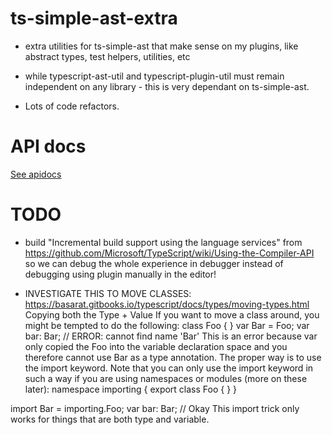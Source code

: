 # ts-simple-ast-extra

 * extra utilities for ts-simple-ast that make sense on my plugins, like abstract types, test helpers, utilities, etc

 * while typescript-ast-util and typescript-plugin-util must remain independent on any library - this is very dependant on ts-simple-ast. 

 * Lots of code refactors.

# API docs

[See apidocs](../docs/typescript-plugins-util/modules/_index_.html)

# TODO

* build "Incremental build support using the language services" from https://github.com/Microsoft/TypeScript/wiki/Using-the-Compiler-API so we can debug the whole experience in debugger instead of debugging using plugin manually in the editor!


* INVESTIGATE THIS TO MOVE CLASSES:
https://basarat.gitbooks.io/typescript/docs/types/moving-types.html
Copying both the Type + Value
If you want to move a class around, you might be tempted to do the following:
class Foo { }
var Bar = Foo;
var bar: Bar; // ERROR: cannot find name 'Bar'
This is an error because var only copied the Foo into the variable declaration space and you therefore cannot use Bar as a type annotation. The proper way is to use the import keyword. Note that you can only use the import keyword in such a way if you are using namespaces or modules (more on these later):
namespace importing {
    export class Foo { }
}

import Bar = importing.Foo;
var bar: Bar; // Okay
This import trick only works for things that are both type and variable.